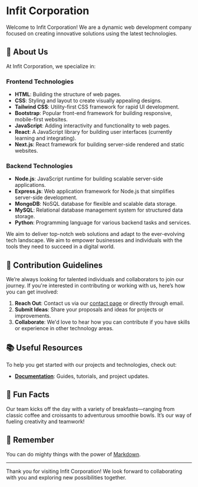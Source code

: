 # Infit Corporation

Welcome to Infit Corporation! We are a dynamic web development company focused on creating innovative solutions using the latest technologies.

## 🚀 About Us

At Infit Corporation, we specialize in:

### Frontend Technologies
- **HTML**: Building the structure of web pages.
- **CSS**: Styling and layout to create visually appealing designs.
- **Tailwind CSS**: Utility-first CSS framework for rapid UI development.
- **Bootstrap**: Popular front-end framework for building responsive, mobile-first websites.
- **JavaScript**: Adding interactivity and functionality to web pages.
- **React**: A JavaScript library for building user interfaces (currently learning and integrating).
- **Next.js**: React framework for building server-side rendered and static websites.

### Backend Technologies
- **Node.js**: JavaScript runtime for building scalable server-side applications.
- **Express.js**: Web application framework for Node.js that simplifies server-side development.
- **MongoDB**: NoSQL database for flexible and scalable data storage.
- **MySQL**: Relational database management system for structured data storage.
- **Python**: Programming language for various backend tasks and services.

We aim to deliver top-notch web solutions and adapt to the ever-evolving tech landscape. We aim to empower businesses and individuals with the tools they need to succeed in a digital world.

## 🤝 Contribution Guidelines

We’re always looking for talented individuals and collaborators to join our journey. If you're interested in contributing or working with us, here’s how you can get involved:
1. **Reach Out**: Contact us via our [contact page](#) or directly through email.
2. **Submit Ideas**: Share your proposals and ideas for projects or improvements.
3. **Collaborate**: We'd love to hear how you can contribute if you have skills or experience in other technology areas.

## 📚 Useful Resources

To help you get started with our projects and technologies, check out:
- **[Documentation](#)**: Guides, tutorials, and project updates.

## 🍳 Fun Facts

Our team kicks off the day with a variety of breakfasts—ranging from classic coffee and croissants to adventurous smoothie bowls. It’s our way of fueling creativity and teamwork!

## 🧙 Remember

You can do mighty things with the power of [Markdown](https://docs.github.com/github/writing-on-github/getting-started-with-writing-and-formatting-on-github/basic-writing-and-formatting-syntax).

---

Thank you for visiting Infit Corporation! We look forward to collaborating with you and exploring new possibilities together.
